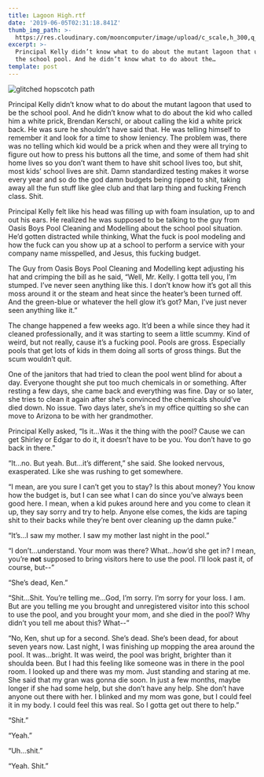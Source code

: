 ```yaml
---
title: Lagoon High.rtf
date: '2019-06-05T02:31:18.841Z'
thumb_img_path: >-
  https://res.cloudinary.com/mooncomputer/image/upload/c_scale,h_300,q_auto:best/v1561923293/Moon%20Computer%20Blog/RTF/Lagoon%20High/Lagoon-High--jon-tyson-520850-unsplash--glitched.jpg
excerpt: >-
  Principal Kelly didn’t know what to do about the mutant lagoon that used to be
  the school pool. And he didn’t know what to do about the…
template: post
---
```

![glitched hopscotch path](https://res.cloudinary.com/mooncomputer/image/upload/c_scale,h_1200,q_auto:best/v1561923293/Moon%20Computer%20Blog/RTF/Lagoon%20High/Lagoon-High--jon-tyson-520850-unsplash--glitched.jpg "Lagoon High")

Principal Kelly didn’t know what to do about the mutant lagoon that used to be the school pool. And he didn’t know what to do about the kid who called him a white prick, Brendan Kerschl, or about calling the kid a white prick back. He was sure he shouldn’t have said that. He was telling himself to remember it and look for a time to show leniency. The problem was, there was no telling which kid would be a prick when and they were all trying to figure out how to press his buttons all the time, and some of them had shit home lives so you don’t want them to have shit school lives too, but shit, most kids’ school lives are shit. Damn standardized testing makes it worse every year and so do the god damn budgets being ripped to shit, taking away all the fun stuff like glee club and that larp thing and fucking French class. Shit.

Principal Kelly felt like his head was filling up with foam insulation, up to and out his ears. He realized he was supposed to be talking to the guy from Oasis Boys Pool Cleaning and Modelling about the school pool situation. He’d gotten distracted while thinking, What the fuck is pool modeling and how the fuck can you show up at a school to perform a service with your company name misspelled, and Jesus, this fucking budget.

The Guy from Oasis Boys Pool Cleaning and Modelling kept adjusting his hat and crimping the bill as he said, “Well, Mr. Kelly. I gotta tell you, I’m stumped. I’ve never seen anything like this. I don’t know how it’s got all this moss around it or the steam and heat since the heater’s been turned off. And the green-blue or whatever the hell glow it’s got? Man, I’ve just never seen anything like it.”

The change happened a few weeks ago. It’d been a while since they had it cleaned professionally, and it was starting to seem a little scummy. Kind of weird, but not really, cause it’s a fucking pool. Pools are gross. Especially pools that get lots of kids in them doing all sorts of gross things. But the scum wouldn’t quit.

One of the janitors that had tried to clean the pool went blind for about a day. Everyone thought she put too much chemicals in or something. After resting a few days, she came back and everything was fine. Day or so later, she tries to clean it again after she’s convinced the chemicals should’ve died down. No issue. Two days later, she’s in my office quitting so she can move to Arizona to be with her grandmother.

Principal Kelly asked, “Is it…Was it the thing with the pool? Cause we can get Shirley or Edgar to do it, it doesn’t have to be you. You don’t have to go back in there.”

“It…no. But yeah. But…it’s different,” she said. She looked nervous, exasperated. Like she was rushing to get somewhere.

“I mean, are you sure I can’t get you to stay? Is this about money? You know how the budget is, but I can see what I can do since you’ve always been good here. I mean, when a kid pukes around here and you come to clean it up, they say sorry and try to help. Anyone else comes, the kids are taping shit to their backs while they’re bent over cleaning up the damn puke.”

“It’s…I saw my mother. I saw my mother last night in the pool.”

“I don’t…understand. Your mom was there? What…how’d she get in? I mean, you’re **not** supposed to bring visitors here to use the pool. I’ll look past it, of course, but--”

“She’s dead, Ken.”

“Shit…Shit. You’re telling me…God, I’m sorry. I’m sorry for your loss. I am. But are you telling me you brought and unregistered visitor into this school to use the pool, and you brought your mom, and she died in the pool? Why didn’t you tell me about this? What--”

“No, Ken, shut up for a second. She’s dead. She’s been dead, for about seven years now. Last night, I was finishing up mopping the area around the pool. It was…bright. It was weird, the pool was bright, brighter than it shoulda been. But I had this feeling like someone was in there in the pool room. I looked up and there was my mom. Just standing and staring at me. She said that my gran was gonna die soon. In just a few months, maybe longer if she had some help, but she don’t have any help. She don’t have anyone out there with her. I blinked and my mom was gone, but I could feel it in my body. I could feel this was real. So I gotta get out there to help.”

“Shit.”

“Yeah.”

“Uh…shit.”

“Yeah. Shit.”
